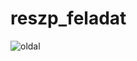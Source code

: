 # reszp_feladat

![oldal](https://github.com/AlexandraLukacs/reszp_feladat/assets/147142343/419798bb-efde-4d4e-9556-15415a6c7b14)
